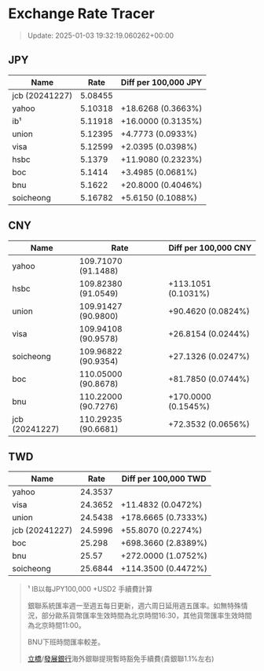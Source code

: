 # Exchange Rate Tracer

> Update: 2025-01-03 19:32:19.060262+00:00

## JPY

| Name           |    Rate | Diff per 100,000 JPY   |
|----------------|---------|------------------------|
| jcb (20241227) | 5.08455 |                        |
| yahoo          | 5.10318 | +18.6268 (0.3663%)     |
| ib¹            | 5.11918 | +16.0000 (0.3135%)     |
| union          | 5.12395 | +4.7773 (0.0933%)      |
| visa           | 5.12599 | +2.0395 (0.0398%)      |
| hsbc           | 5.1379  | +11.9080 (0.2323%)     |
| boc            | 5.1414  | +3.4985 (0.0681%)      |
| bnu            | 5.1622  | +20.8000 (0.4046%)     |
| soicheong      | 5.16782 | +5.6150 (0.1088%)      |

## CNY

| Name           | Rate                | Diff per 100,000 CNY   |
|----------------|---------------------|------------------------|
| yahoo          | 109.71070	(91.1488) |                        |
| hsbc           | 109.82380	(91.0549) | +113.1051 (0.1031%)    |
| union          | 109.91427	(90.9800) | +90.4620 (0.0824%)     |
| visa           | 109.94108	(90.9578) | +26.8154 (0.0244%)     |
| soicheong      | 109.96822	(90.9354) | +27.1326 (0.0247%)     |
| boc            | 110.05000	(90.8678) | +81.7850 (0.0744%)     |
| bnu            | 110.22000	(90.7276) | +170.0000 (0.1545%)    |
| jcb (20241227) | 110.29235	(90.6681) | +72.3532 (0.0656%)     |

## TWD

| Name           |    Rate | Diff per 100,000 TWD   |
|----------------|---------|------------------------|
| yahoo          | 24.3537 |                        |
| visa           | 24.3652 | +11.4832 (0.0472%)     |
| union          | 24.5438 | +178.6665 (0.7333%)    |
| jcb (20241227) | 24.5996 | +55.8070 (0.2274%)     |
| boc            | 25.298  | +698.3660 (2.8389%)    |
| bnu            | 25.57   | +272.0000 (1.0752%)    |
| soicheong      | 25.6844 | +114.3500 (0.4472%)    |


> ¹ IB以每JPY100,000 +USD2 手續費計算
>
> 銀聯系統匯率週一至週五每日更新，週六周日延用週五匯率。如無特殊情況，部分歐系貨幣匯率生效時間為北京時間16:30，其他貨幣匯率生效時間為北京時間11:00。
>
> BNU下班時間匯率較差。
>
> [立橋](https://www.wlbank.com.mo/uploads/ueditor/file/20181211/1544536513900230.pdf)/[發展銀行](https://www.mdb.com.mo/Service_Charges_20230728.pdf)海外銀聯提現暫時豁免手續費(貴銀聯1.1%左右)

